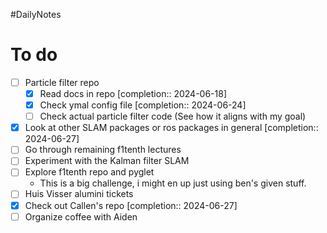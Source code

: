 #DailyNotes
# To do

- [ ] Particle filter repo
	- [x] Read docs in repo  [completion:: 2024-06-18]
	- [x] Check ymal config file  [completion:: 2024-06-24]
	- [ ] Check actual particle filter code (See how it aligns with my goal)
- [x] Look at other SLAM packages or ros packages in general  [completion:: 2024-06-27]
- [ ] Go through remaining f1tenth lectures
- [ ] Experiment with the Kalman filter SLAM
- [ ] Explore f1tenth repo and pyglet
	- This is a big challenge, i might en up just using ben's given stuff.
- [ ] Huis Visser alumini tickets
- [x] Check out Callen's repo  [completion:: 2024-06-27]
- [ ] Organize coffee with Aiden